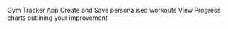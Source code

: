 Gym Tracker App
Create and Save personalised workouts
View Progress charts outlining your improvement
